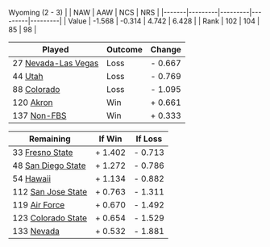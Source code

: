 Wyoming (2 - 3)
|       |   NAW   |   AAW   |   NCS   |   NRS   |
|-------|---------|---------|---------|---------|
| Value |  -1.568 |  -0.314 |   4.742 |   6.428 |
| Rank  |     102 |     104 |      85 |      98 |

| Played                    | Outcome    |  Change  |
|---------------------------|------------|----------|
|  27 [Nevada-Las Vegas      ](NevadaLasVegas.md)| Loss       | -  0.667 |
|  44 [Utah                  ](Utah.md)| Loss       | -  0.769 |
|  88 [Colorado              ](Colorado.md)| Loss       | -  1.095 |
| 120 [Akron                 ](Akron.md)| Win        | +  0.661 |
| 137 [Non-FBS               ](NonFBS.md)| Win        | +  0.333 |

| Remaining                 |  If Win  |  If Loss |
|---------------------------|----------|----------|
|  33 [Fresno State          ](FresnoState.md)| +  1.402 | -  0.713 |
|  48 [San Diego State       ](SanDiegoState.md)| +  1.272 | -  0.786 |
|  54 [Hawaii                ](Hawaii.md)| +  1.134 | -  0.882 |
| 112 [San Jose State        ](SanJoseState.md)| +  0.763 | -  1.311 |
| 119 [Air Force             ](AirForce.md)| +  0.670 | -  1.492 |
| 123 [Colorado State        ](ColoradoState.md)| +  0.654 | -  1.529 |
| 133 [Nevada                ](Nevada.md)| +  0.532 | -  1.881 |

